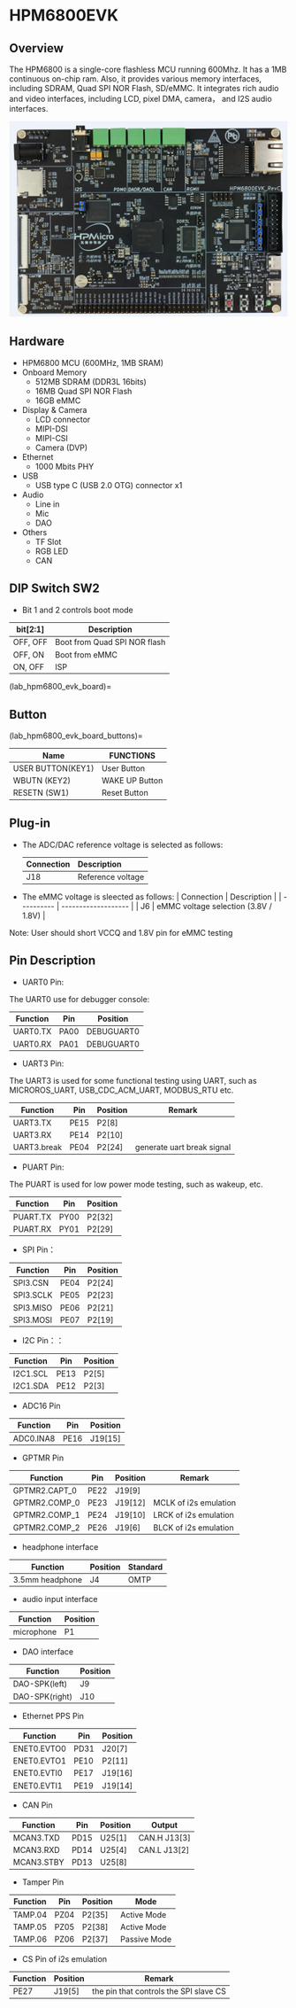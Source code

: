 # HPM6800EVK

## Overview

The HPM6800 is a single-core flashless MCU running 600Mhz. It has a 1MB continuous on-chip ram. Also, it provides various memory interfaces, including SDRAM, Quad SPI NOR Flash, SD/eMMC. It integrates rich audio and video interfaces, including LCD, pixel DMA, camera， and I2S audio interfaces.

 ![hpm6800evk](doc/hpm6800evk.png "hpm6800evk")

## Hardware

- HPM6800 MCU (600MHz, 1MB SRAM)
- Onboard Memory
  - 512MB SDRAM (DDR3L 16bits)
  - 16MB Quad SPI NOR Flash
  - 16GB eMMC
- Display & Camera
  - LCD connector
  - MIPI-DSI
  - MIPI-CSI
  - Camera (DVP)
- Ethernet
  - 1000 Mbits PHY
- USB
  - USB type C (USB 2.0 OTG) connector x1
- Audio
  - Line in
  - Mic
  - DAO
- Others
  - TF Slot
  - RGB LED
  - CAN

## DIP Switch SW2

- Bit 1 and 2 controls boot mode

| bit[2:1] | Description                  |
| -------- | ---------------------------- |
| OFF, OFF | Boot from Quad SPI NOR flash |
| OFF, ON  | Boot from eMMC               |
| ON, OFF  | ISP                          |

(lab_hpm6800_evk_board)=

## Button

(lab_hpm6800_evk_board_buttons)=

| Name         | FUNCTIONS                                      |
| ------------ | ---------------------------------------------- |
| USER BUTTON(KEY1)  | User Button                                   |
| WBUTN (KEY2)  | WAKE UP Button                                 |
| RESETN (SW1)  | Reset Button                                   |

## Plug-in

- The ADC/DAC reference voltage is selected as follows:

  | Connection | Description         |
  | ---------- | ------------------- |
  | J18       |  Reference voltage |

- The eMMC voltage is sleected as follows:
  | Connection | Description         |
  | ---------- | ------------------- |
  | J6       |  eMMC voltage selection (3.8V / 1.8V) |

Note: User should short VCCQ and 1.8V pin for eMMC testing

## Pin Description

- UART0 Pin:

The UART0 use for debugger console:

| Function | Pin  | Position |
| -------- | ---- | ----------|
| UART0.TX | PA00 | DEBUGUART0 |
| UART0.RX | PA01 | DEBUGUART0 |

- UART3 Pin:

 The UART3 is used for some functional testing using UART, such as MICROROS_UART, USB_CDC_ACM_UART, MODBUS_RTU etc.

| Function | Pin  | Position | Remark   |
| -------- | ---- | ----------| ------   |
| UART3.TX | PE15 | P2[8]  |
| UART3.RX | PE14 | P2[10] |
| UART3.break | PE04 | P2[24] | generate uart break signal |

- PUART Pin:

 The PUART is used for low power mode testing, such as wakeup, etc.

| Function | Pin  | Position |
| -------- | ---- |  --------- |
| PUART.TX | PY00 | P2[32]  |
| PUART.RX | PY01 | P2[29]  |

- SPI Pin：

| Function  | Pin  | Position |
| --------- | ---- | -------- |
| SPI3.CSN  | PE04 | P2[24]   |
| SPI3.SCLK | PE05 | P2[23]   |
| SPI3.MISO | PE06 | P2[21]   |
| SPI3.MOSI | PE07 | P2[19]   |

- I2C Pin：：

| Function | Pin  | Position |
| -------- | ---- | -------- |
| I2C1.SCL | PE13 | P2[5]    |
| I2C1.SDA | PE12 | P2[3]    |

- ADC16 Pin

| Function          | Pin   | Position |
| ----------------- | ----- | -------- |
| ADC0.INA8         | PE16  | J19[15]  |

- GPTMR Pin

| Function      | Pin   | Position| Remark   |
| ------------- | ----- | ------- | -------- |
| GPTMR2.CAPT_0 | PE22  | J19[9]  |
| GPTMR2.COMP_0 | PE23  | J19[12] | MCLK of i2s emulation  |
| GPTMR2.COMP_1 | PE24  | J19[10] | LRCK of i2s emulation |
| GPTMR2.COMP_2 | PE26  | J19[6]  | BLCK of i2s emulation |

- headphone interface

| Function        | Position | Standard |
| --------------- | -------- | -------- |
| 3.5mm headphone | J4       | OMTP |

- audio input interface

| Function   | Position |
| ---------- | -------- |
| microphone | P1       |

- DAO interface

| Function       | Position |
| -------------- | -------- |
| DAO-SPK(left)  | J9       |
| DAO-SPK(right) | J10      |

- Ethernet PPS Pin

| Function    | Pin  | Position |
| ----------- | ---- | -------- |
| ENET0.EVTO0 | PD31 | J20[7]  |
| ENET0.EVTO1 | PE10 | P2[11]  |
| ENET0.EVTI0 | PE17 | J19[16]  |
| ENET0.EVTI1 | PE19 | J19[14]  |

- CAN Pin

| Function   | Pin    | Position  | Output        |
| -----------| ------ | -----     | ------------- |
| MCAN3.TXD  | PD15   | U25[1]    |  CAN.H J13[3] |
| MCAN3.RXD  | PD14   | U25[4]    |  CAN.L J13[2] |
| MCAN3.STBY | PD13   | U25[8]    |               |

- Tamper Pin

| Function | Pin    | Position |  Mode  |
|----------|--------|--------|----------|
| TAMP.04  | PZ04   | P2[35] | Active Mode |
| TAMP.05  | PZ05   | P2[38] | Active Mode |
| TAMP.06  | PZ06   | P2[37] | Passive Mode |

- CS Pin of i2s emulation

| Function | Position   |  Remark |
| ----     | -----      | ------ |
| PE27      | J19[5]    | the pin that controls the SPI slave CS |
